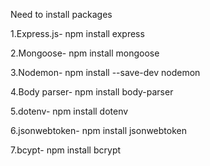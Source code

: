 Need to install packages

1.Express.js-   npm install express

2.Mongoose-     npm install mongoose

3.Nodemon-      npm install --save-dev nodemon

4.Body parser-  npm install body-parser

5.dotenv-       npm install dotenv

6.jsonwebtoken- npm install jsonwebtoken

7.bcypt-        npm install bcrypt
